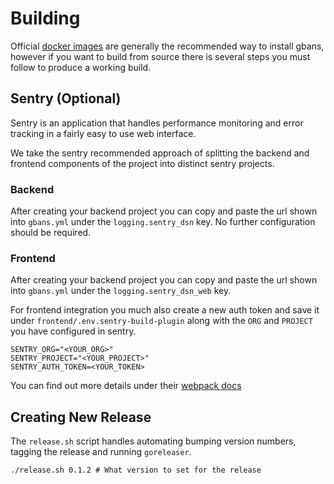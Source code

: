 # Building

Official [docker images](https://github.com/leighmacdonald/gbans/pkgs/container/gbans) are generally the 
recommended way to install gbans, however if you want to build from source there is several steps you must 
follow to produce a working build.

## Sentry (Optional)

Sentry is an application that handles performance monitoring and error tracking in a fairly
easy to use web interface.

We take the sentry recommended approach of splitting the backend and frontend components of 
the project into distinct sentry projects.  

### Backend

After creating your backend project you can copy and paste the url shown into `gbans.yml`
under the `logging.sentry_dsn` key. No further configuration should be required.


### Frontend

After creating your backend project you can copy and paste the url shown into `gbans.yml`
under the `logging.sentry_dsn_web` key.

For frontend integration you much also create a new auth token and save it under `frontend/.env.sentry-build-plugin` along
with the `ORG` and `PROJECT` you have configured in sentry.
```shell
SENTRY_ORG="<YOUR_ORG>"
SENTRY_PROJECT="<YOUR_PROJECT>"
SENTRY_AUTH_TOKEN=<YOUR_TOKEN>
```

You can find out more details under their [webpack docs](https://docs.sentry.io/platforms/javascript/guides/react/sourcemaps/uploading/webpack/)


## Creating New Release

The `release.sh` script handles automating bumping version numbers, tagging the release and running `goreleaser`.

    ./release.sh 0.1.2 # What version to set for the release

